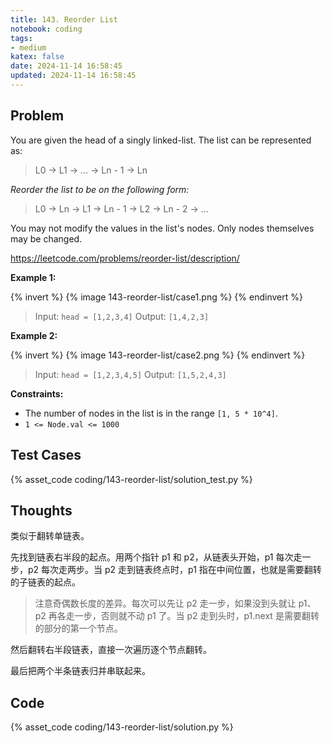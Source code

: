 ```yaml
---
title: 143. Reorder List
notebook: coding
tags:
- medium
katex: false
date: 2024-11-14 16:58:45
updated: 2024-11-14 16:58:45
---
```

## Problem

You are given the head of a singly linked-list. The list can be represented as:

> L0 → L1 → … → Ln - 1 → Ln

_Reorder the list to be on the following form:_

> L0 → Ln → L1 → Ln - 1 → L2 → Ln - 2 → …

You may not modify the values in the list's nodes. Only nodes themselves may be changed.

<https://leetcode.com/problems/reorder-list/description/>

**Example 1:**

{% invert %}
{% image 143-reorder-list/case1.png %}
{% endinvert %}

> Input: `head = [1,2,3,4]`
> Output: `[1,4,2,3]`

**Example 2:**

{% invert %}
{% image 143-reorder-list/case2.png %}
{% endinvert %}

> Input: `head = [1,2,3,4,5]`
> Output: `[1,5,2,4,3]`

**Constraints:**

- The number of nodes in the list is in the range `[1, 5 * 10^4]`.
- `1 <= Node.val <= 1000`

## Test Cases

{% asset_code coding/143-reorder-list/solution_test.py %}

## Thoughts

类似于翻转单链表。

先找到链表右半段的起点。用两个指针 p1 和 p2，从链表头开始，p1 每次走一步，p2 每次走两步。当 p2 走到链表终点时，p1 指在中间位置，也就是需要翻转的子链表的起点。

> 注意奇偶数长度的差异。每次可以先让 p2 走一步，如果没到头就让 p1、p2 再各走一步，否则就不动 p1 了。当 p2 走到头时，p1.next 是需要翻转的部分的第一个节点。

然后翻转右半段链表，直接一次遍历逐个节点翻转。

最后把两个半条链表归并串联起来。

## Code

{% asset_code coding/143-reorder-list/solution.py %}
